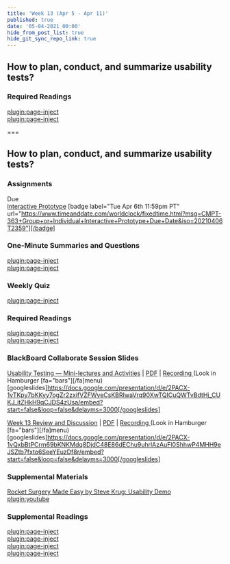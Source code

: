 ```yaml
---
title: 'Week 13 (Apr 5 - Apr 11)'
published: true
date: '05-04-2021 00:00'
hide_from_post_list: true
hide_git_sync_repo_link: true
---
```


## How to plan, conduct, and summarize usability tests?  

### Required Readings  
[plugin:page-inject](/211/weekly-readings/week-13-1?template=partials/embedlycardlinkonly)  
[plugin:page-inject](/211/weekly-readings/week-13-2?template=partials/embedlycardlinkonly)  

===

## **How to plan, conduct, and summarize usability tests?**

### Assignments
Due  
[Interactive Prototype](https://canvas.sfu.ca/courses/59869/assignments/583040) [badge label="Tue Apr 6th 11:59pm PT" url="https://www.timeanddate.com/worldclock/fixedtime.html?msg=CMPT-363+Group+or+Individual+Interactive+Prototype+Due+Date&iso=20210406T2359"][/badge]  

### One-Minute Summaries and Questions  
[plugin:page-inject](/211/lms-assignments/one-minute-summaries/week-13-1)  
[plugin:page-inject](/211/lms-assignments/one-minute-summaries/week-13-2)  

### Weekly Quiz
[plugin:page-inject](/211/lms-assignments/weekly-review-quizzes/week-13)  

### Required Readings  
[plugin:page-inject](/211/weekly-readings/week-13-1?template=partials/embedlycardlinkonly)  
[plugin:page-inject](/211/weekly-readings/week-13-2?template=partials/embedlycardlinkonly)  

### BlackBoard Collaborate Session Slides
[Usability Testing — Mini-lectures and Activities](https://docs.google.com/presentation/d/e/2PACX-1vTKpy7bKKyy7ogZr2zxifVZFWyeCsKBRIwaVrq90XwTQICuQWTvBdtHj_CUKJ_itZHkH9qCJDS4zUsa/pub?start=false&loop=false&delayms=3000) | [PDF](https://canvas.sfu.ca/courses/61465/files/folder/Downloads/Slides%20PDFs/Mini-Lectures%20and%20Activities/Week-13) | [Recording ](https://canvas.sfu.ca/courses/61465/external_tools/3544) (Look in Hamburger [fa="bars"][/fa]menu)
[googleslides]https://docs.google.com/presentation/d/e/2PACX-1vTKpy7bKKyy7ogZr2zxifVZFWyeCsKBRIwaVrq90XwTQICuQWTvBdtHj_CUKJ_itZHkH9qCJDS4zUsa/embed?start=false&loop=false&delayms=3000[/googleslides]

[Week 13 Review and Discussion](https://docs.google.com/presentation/d/e/2PACX-1vQxbBtPCrm69bKNKMdq8DjdC48E86dEChu9uhrlAzAuFl0ShhwP4MHH9eJSZtb7fxto6SeeYEuzDf8r/pub?start=false&loop=false&delayms=3000) | [PDF](https://canvas.sfu.ca/courses/61465/files/folder/Downloads/Slides%20PDFs/Review%20and%20Discussion/Week-13) | [Recording ](https://canvas.sfu.ca/courses/61465/external_tools/3544) (Look in Hamburger [fa="bars"][/fa]menu)
[googleslides]https://docs.google.com/presentation/d/e/2PACX-1vQxbBtPCrm69bKNKMdq8DjdC48E86dEChu9uhrlAzAuFl0ShhwP4MHH9eJSZtb7fxto6SeeYEuzDf8r/embed?start=false&loop=false&delayms=3000[/googleslides]

### Supplemental Materials  
[Rocket Surgery Made Easy by Steve Krug: Usability Demo](https://www.youtube.com/watch?v=1UCDUOB_aS8)  
[plugin:youtube](https://www.youtube.com/watch?v=1UCDUOB_aS8)

### Supplemental Readings  
[plugin:page-inject](/211/ux-techniques-guide/how-to-plan-conduct-and-summarize-usability-tests/usability-testing-formal)  
[plugin:page-inject](/211/ux-techniques-guide/how-to-plan-conduct-and-summarize-usability-tests/usability-test-surveys)  
[plugin:page-inject](/211/ux-techniques-guide/how-to-plan-conduct-and-summarize-usability-tests/usability-test-tasks)  
[plugin:page-inject](/211/ux-techniques-guide/how-to-plan-conduct-and-summarize-usability-tests/usability-testing-remote)  
